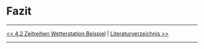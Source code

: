 # Fazit

---

[<< 4.2 Zeitreihen Wetterstation Beispiel](beispiel_4_2.md) | [Literaturverzeichnis >>](beispiel_4.md)

---
